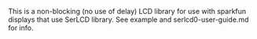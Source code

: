 This is a non-blocking (no use of delay) LCD library for use with sparkfun displays that use SerLCD library.  See example and serlcd0-user-guide.md for info.
